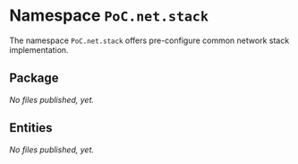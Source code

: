 # Namespace `PoC.net.stack`

The namespace `PoC.net.stack` offers pre-configure common network stack implementation. 

## Package

*No files published, yet.*


## Entities

*No files published, yet.*
